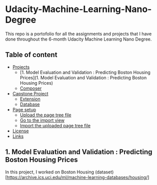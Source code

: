 # Udacity-Machine-Learning-Nano-Degree

This repo is a portofolio for all the assignments and projects that I have done throughout the 6-month Udacity Machine Learning Nano Degree.

## Table of content

- [Projects](#installation)
    - [1. Model Evaluation and Validation : Predicting Boston Housing Prices](1. Model Evaluation and Validation : Predicting Boston Housing Prices)
    - [Composer](#composer)
- [Capstone Project](#typo3-setup)
    - [Extension](#extension)
    - [Database](#database)
- [Page setup](#page-setup)
    - [Upload the page tree file](#upload-the-page-tree-file)
    - [Go to the import view](#go-to-the-import-view)
    - [Import the uploaded page tree file](#import-the-uploaded-page-tree-file)
- [License](#license)
- [Links](#links)

## 1. Model Evaluation and Validation : Predicting Boston Housing Prices
  In this project, I worked on Boston Housing (dataset) [https://archive.ics.uci.edu/ml/machine-learning-databases/housing/] 
